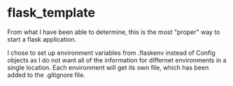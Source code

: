 # flask_template

From what I have been able to determine, this is the most "proper" way to start a flask application. 

I chose to set up environment variables from .flaskenv instead of Config objects as I do not want all of the information for differnet environments in a single location. Each environment will get its own file, which has been added to the .gitignore file. 
